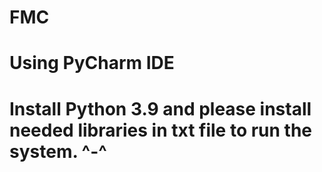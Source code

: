# FMC
 # Using PyCharm IDE
 # Install Python 3.9 and please install needed libraries in txt file to run the system. ^-^
 
